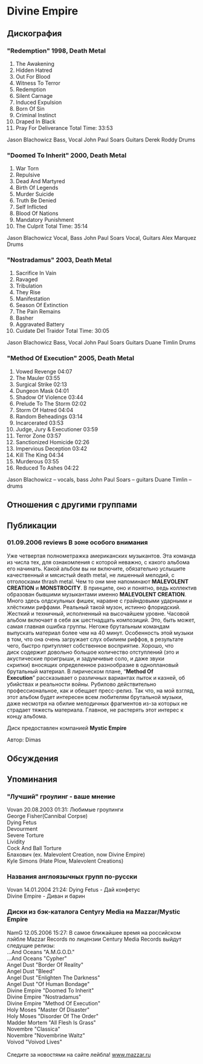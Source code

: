 # Divine Empire



## Дискография

### "Redemption" 1998, Death Metal

01. The Awakening
02. Hidden Hatred
03. Out For Blood
04. Witness To Terror
05. Redemption
06. Silent Carnage
07. Induced Expulsion
08. Born Of Sin
09. Criminal Instinct
10. Draped In Black
11. Pray For Deliverance
Total Time: 33:53

Jason Blachowicz  Bass, Vocal
John Paul Soars  Guitars
Derek Roddy  Drums

### "Doomed To Inherit" 2000, Death Metal

01. War Torn
02. Repulsive
03. Dead And Martyred
04. Birth Of Legends
05. Murder Suicide
06. Truth Be Denied
07. Self Inflicted
08. Blood Of Nations
09. Mandatory Punishment
10. The Culprit
Total Time: 35:14

Jason Blachowicz Vocal, Bass
John Paul Soars  Vocal, Guitars
Alex Marquez  Drums

### "Nostradamus" 2003, Death Metal

01. Sacrifice In Vain
02. Ravaged
03. Tribulation
04. They Rise
05. Manifestation
06. Season Of Extinction
07. The Pain Remains
08. Basher
09. Aggravated Battery
10. Cuidate Del Traidor
Total Time: 30:05

Jason Blachowicz  Bass, Vocal
John Paul Soars  Guitars
Duane Timlin  Drums

### "Method Of Execution" 2005, Death Metal

1. Vowed Revenge 04:07  
2. The Mauler 03:55  
3. Surgical Strike 02:13  
4. Dungeon Mask 04:01  
5. Shadow Of Violence 03:44  
6. Prelude To The Storm 02:02  
7. Storm Of Hatred 04:04  
8. Random Beheadings 03:14  
9. Incarcerated 03:53  
10. Judge, Jury & Executioner 03:59  
11. Terror Zone 03:57  
12. Sanctionized Homicide 02:26  
13. Impervious Deception 03:42  
14. Kill The King 04:34  
15. Murderous 03:55  
16. Reduced To Ashes 04:22


Jason Blachowicz – vocals, bass
John Paul Soars – guitars
Duane Timlin – drums


## Отношения с другими группами


## Публикации

### 01.09.2006 reviews В зоне особого внимания

<P>Уже четвертая полнометражка американских музыкантов. Эта команда из числа тех, для ознакомления с которой неважно, с какого альбома его начинать. Какой альбом вы ни включите, обязательно услышите качественный и мясистый death metal, не лишенный мелодий, с отголосками thrash metal. Чем то они мне напоминают <STRONG>MALEVOLENT CREATION</STRONG> и <STRONG>MONSTROCITY</STRONG>. В принципе, оно и понятно,&nbsp;ведь коллектив образован бывшими музыкантами именно&nbsp;<STRONG>MALEVOLENT CREATION</STRONG>. Много здесь олдскульных фишек, наравне с грайндовыми ударными и хлёсткими риффами. Реальный такой музон, истинно флоридский. Жесткий и техничный, исполненный на высочайшем уровне. Часовой альбом включает в себя аж шестнадцать композиций. Это, быть может, самая главная ошибка группы. Негоже брутальным командам выпускать материал более чем на 40 минут. Особенность этой музыки в том, что она очень загружает слух обилием риффов, в результате чего, быстро притупляет собственное восприятие.&nbsp;Хорошо, что диск&nbsp;содержит довольно большое количество отступлений (это и акустические проигрыши, и задумчивые соло, и даже звуки скрипки)&nbsp;вносящих определенное разнообразие в одноплановый брутальный материал. В лирическом плане, “<STRONG>Method Of Execution</STRONG>”&nbsp;рассказывает о различных вариантах пыток и казней, об убийствах и реальности войны. Рубилово действительно профессиональное, как и обещает пресс-релиз. Так что, на мой взгляд, этот альбом будет интересен всем любителям брутальной музыки, даже несмотря на обилие мелодичных фрагментов из-за которых не страдает тяжесть материала. Главное,&nbsp;не растерять этот интерес к концу альбома.</P>
<P>Диск предоставлен компанией <STRONG>Mystic Empire</STRONG></P>
Автор: Dimas


## Обсуждения


## Упоминания

### "Лучший" гроулинг - ваше мнение

Vovan 20.08.2003 01:31:
Любимые гроулинги<BR>George Fisher(Cannibal Corpse)<BR>Dying Fetus<BR>Devourment<BR>Severe Torture<BR>Lividity<BR>Cock And Ball Torture<BR>Блахович (ex. Malevolent Creation, now Divine Empire)<BR>Kyle Simons (Hate Plow, Malevolent Creations)<BR>

### Названия англоязычных групп по-русски

Vovan 14.01.2004 21:24:
Dying Fetus - Дай конфетус<BR>Divine Empire - Диван и барин

### Диски из бэк-каталога Centyry Media на Mazzar/Mystic Empire

NamG 12.05.2006 15:27:
В самое ближайшее время на российском лэйбле Mazzar Records по лицензии Century Media Records выйдут следущие релизы: <BR>...And Oceans "A.M.G.O.D."<BR>...And Oceans "Cypher"<BR>Angel Dust "Border Of Reality"<BR>Angel Dust "Bleed"<BR>Angel Dust "Enlighten The Darkness"<BR>Angel Dust "Of Human Bondage"<BR>Divine Empire "Doomed To Inherit"<BR>Divine Empire "Nostradamus"<BR>Divine Empire "Method Of Execution"<BR>Holy Moses "Master Of Disaster"<BR>Holy Moses "Disorder Of The Order"<BR>Madder Mortem "All Flesh Is Grass"<BR>Novembre "Classica"<BR>Novembre "Novembrine Waltz"<BR>Voivod "Voivod Lives"<BR><BR>Следите за новостями на сайте лейбла! www.mazzar.ru

